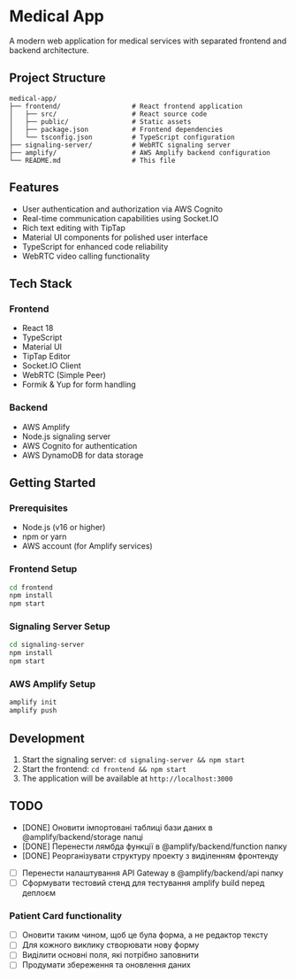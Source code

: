 # Medical App

A modern web application for medical services with separated frontend and backend architecture.

## Project Structure

```
medical-app/
├── frontend/                  # React frontend application
│   ├── src/                   # React source code
│   ├── public/                # Static assets
│   ├── package.json           # Frontend dependencies
│   └── tsconfig.json          # TypeScript configuration
├── signaling-server/          # WebRTC signaling server
├── amplify/                   # AWS Amplify backend configuration
└── README.md                  # This file
```

## Features

- User authentication and authorization via AWS Cognito
- Real-time communication capabilities using Socket.IO
- Rich text editing with TipTap
- Material UI components for polished user interface
- TypeScript for enhanced code reliability
- WebRTC video calling functionality

## Tech Stack

### Frontend
- React 18
- TypeScript
- Material UI
- TipTap Editor
- Socket.IO Client
- WebRTC (Simple Peer)
- Formik & Yup for form handling

### Backend
- AWS Amplify
- Node.js signaling server
- AWS Cognito for authentication
- AWS DynamoDB for data storage

## Getting Started

### Prerequisites

- Node.js (v16 or higher)
- npm or yarn
- AWS account (for Amplify services)

### Frontend Setup

```bash
cd frontend
npm install
npm start
```

### Signaling Server Setup

```bash
cd signaling-server
npm install
npm start
```

### AWS Amplify Setup

```bash
amplify init
amplify push
```

## Development

1. Start the signaling server: `cd signaling-server && npm start`
2. Start the frontend: `cd frontend && npm start`
3. The application will be available at `http://localhost:3000`

## TODO

- [DONE] Оновити імпортовані таблиці бази даних в @amplify/backend/storage папці
- [DONE] Перенести лямбда функції в @amplify/backend/function папку
- [DONE] Реорганізувати структуру проекту з виділенням фронтенду
- [ ] Перенести налаштування API Gateway в @amplify/backend/api папку
- [ ] Сформувати тестовий стенд для тестування amplify build перед деплоєм

### Patient Card functionality

- [ ] Оновити таким чином, щоб це була форма, а не редактор тексту
- [ ] Для кожного виклику створювати нову форму
- [ ] Виділити основні поля, які потрібно заповнити
- [ ] Продумати збереження та оновлення даних
